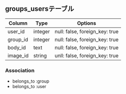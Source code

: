

## groups_usersテーブル

|Column|Type|Options|
|------|----|-------|
|user_id|integer|null: false, foreign_key: true|
|group_id|integer|null: false, foreign_key: true|
|body_id|text|null: false, foreign_key: true|
|image_id|string|unll: false, foreign_key: true|

### Association
- belongs_to :group
- belongs_to :user